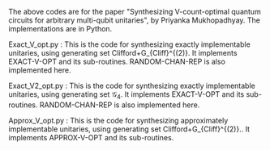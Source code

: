 The above codes are for the paper "Synthesizing V-count-optimal quantum circuits for arbitrary multi-qubit unitaries", by Priyanka Mukhopadhyay. The implementations are in Python.

Exact_V_opt.py : This is the code for synthesizing exactly implementable unitaries, using generating set Clifford+G_{Cliff}^{(2)}. It implements EXACT-V-OPT and its sub-routines. RANDOM-CHAN-REP is also implemented here.

Exact_V2_opt.py : This is the code for synthesizing exactly implementable unitaries, using generating set $\mathcal{G}_4$. It implements EXACT-V-OPT and its sub-routines. RANDOM-CHAN-REP is also implemented here.

Approx_V_opt.py : This is the code for synthesizing approximately implementable unitaries, using generating set Clifford+G_{Cliff}^{(2)}.. It implements APPROX-V-OPT and its sub-routines.
